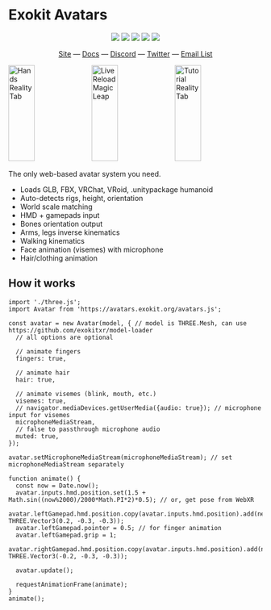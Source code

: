 # Exokit Avatars

<p align="center">
  <a href="https://github.com/exokitxr/exokit/releases"><img src="https://img.shields.io/github/downloads/exokitxr/exokit/total.svg"></a>
  <a href="https://www.npmjs.com/package/exokit"><img src="https://img.shields.io/npm/v/exokit.svg"></a>
  <a href="https://travis-ci.org/modulesio/exokit-windows"><img src="https://travis-ci.org/modulesio/exokit-windows.svg?branch=master"></a>
  <a href="https://ci.appveyor.com/project/modulesio/exokit-windows"><img src="https://ci.appveyor.com/api/projects/status/32r7s2skrgm9ubva?svg=true"></a>  
  <a href="https://twitter.com/exokitxr"><img src="https://img.shields.io/twitter/follow/exokitxr.svg?style=social"></a>
</p>

<div align="center">
  <a href="https://exokit.org">Site</a>
  &mdash;
  <a href="https://exokit.org/docs/">Docs</a>
  &mdash;
  <a href="https://discordapp.com/invite/Apk6cZN">Discord</a>
  &mdash;
  <a href="https://twitter.com/exokitxr">Twitter</a>
  &mdash;
  <a href="http://eepurl.com/dFiLMz">Email List</a>
</div>

<a href="https://youtu.be/cd_DEwCDF6U"><img alt="Hands Reality Tab" target="_blank" src="https://user-images.githubusercontent.com/6926057/68093240-89482400-fe61-11e9-84b0-365002f64f84.gif" height="190" width="32%"></a>
<a href="https://youtu.be/b-UKSg0QCRE"><img alt="Live Reload Magic Leap" target="_blank" src="https://user-images.githubusercontent.com/6926057/68093243-8e0cd800-fe61-11e9-8e7b-d2440c4f622b.gif" height="190" width="32%"></a>
<a href="https://youtu.be/O1xA1r5SZUM"><img alt="Tutorial Reality Tab" target="_blank" src="https://user-images.githubusercontent.com/6926057/68093247-9238f580-fe61-11e9-9276-9e2584382d41.gif" height="190" width="32%"></a>

The only web-based avatar system you need.

- Loads GLB, FBX, VRChat, VRoid, .unitypackage humanoid
- Auto-detects rigs, height, orientation
- World scale matching
- HMD + gamepads input
- Bones orientation output
- Arms, legs inverse kinematics
- Walking kinematics
- Face animation (visemes) with microphone
- Hair/clothing animation

## How it works

```
import './three.js';
import Avatar from 'https://avatars.exokit.org/avatars.js';

const avatar = new Avatar(model, { // model is THREE.Mesh, can use https://github.com/exokitxr/model-loader
  // all options are optional

  // animate fingers
  fingers: true,

  // animate hair
  hair: true,

  // animate visemes (blink, mouth, etc.)
  visemes: true,
  // navigator.mediaDevices.getUserMedia({audio: true}); // microphone input for visemes
  microphoneMediaStream,
  // false to passthrough microphone audio
  muted: true,
});

avatar.setMicrophoneMediaStream(microphoneMediaStream); // set microphoneMediaStream separately

function animate() {
  const now = Date.now();
  avatar.inputs.hmd.position.set(1.5 + Math.sin((now%2000)/2000*Math.PI*2)*0.5); // or, get pose from WebXR
  avatar.leftGamepad.hmd.position.copy(avatar.inputs.hmd.position).add(new THREE.Vector3(0.2, -0.3, -0.3));
  avatar.leftGamepad.pointer = 0.5; // for finger animation
  avatar.leftGamepad.grip = 1;
  avatar.rightGamepad.hmd.position.copy(avatar.inputs.hmd.position).add(new THREE.Vector3(-0.2, -0.3, -0.3));

  avatar.update();

  requestAnimationFrame(animate);
}
animate();
```